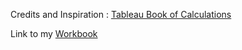 
Credits and Inspiration : [Tableau Book of Calculations](https://public.tableau.com/app/profile/fuadahmed/viz/TheTableauBookofCalcs_15670096188850/TitlePage)

Link to my [Workbook](https://public.tableau.com/app/profile/amira.salama/viz/TableauTableCalculations_16777946302200/1-Current_Date_Comp)
